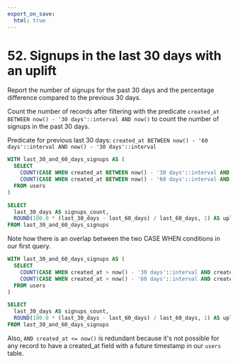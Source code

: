 ```yaml
---
export_on_save:
  html: true
--- 
```


# 52. Signups in the last 30 days with an uplift 

Report the number of signups for the past 30 days and the percentage difference compared to the previous 30 days.

Count the number of records after filtering with the predicate `created_at BETWEEN now() - '30 days'::interval AND now()` to count the number of signups in the past 30 days.

Predicate for previous last 30 days: 
`created_at BETWEEN now() - '60 days'::interval AND now() - '30 days'::interval`

```sql
WITH last_30_and_60_days_signups AS (
  SELECT 
    COUNT(CASE WHEN created_at BETWEEN now() - '30 days'::interval AND now() THEN id END) AS last_30_days,
    COUNT(CASE WHEN created_at BETWEEN now() - '60 days'::interval AND now() - '30 days'::interval THEN id END) AS last_60_days
  FROM users
)

SELECT 
  last_30_days AS signups_count,
  ROUND(100.0 * (last_30_days - last_60_days) / last_60_days, 1) AS uplift
FROM last_30_and_60_days_signups
```

Note how there is an overlap between the two CASE WHEN conditions in our first query.

```sql
WITH last_30_and_60_days_signups AS (
  SELECT 
    COUNT(CASE WHEN created_at > now() - '30 days'::interval AND created_at <= now() THEN id END) AS last_30_days,
    COUNT(CASE WHEN created_at > now() - '60 days'::interval AND created_at <= now() - '30 days'::interval THEN id END) AS last_60_days
  FROM users
)

SELECT 
  last_30_days AS signups_count,
  ROUND(100.0 * (last_30_days - last_60_days) / last_60_days, 1) AS uplift
FROM last_30_and_60_days_signups
```

Also, `AND created_at <= now()` is redundant because it's not possible for any record to have a created_at field with a future timestamp in our `users` table.